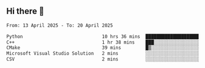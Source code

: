 ## Hi there 👋

<!--
**Bojupi/Bojupi** is a ✨ _special_ ✨ repository because its `README.md` (this file) appears on your GitHub profile.

Here are some ideas to get you started:

- 🔭 I’m currently working on ...
- 🌱 I’m currently learning ...
- 👯 I’m looking to collaborate on ...
- 🤔 I’m looking for help with ...
- 💬 Ask me about ...
- 📫 How to reach me: ...
- 😄 Pronouns: ...
- ⚡ Fun fact: ...
-->

<!--START_SECTION:waka-->

```txt
From: 13 April 2025 - To: 20 April 2025

Python                             10 hrs 36 mins  ████████████████████▒░░░░   81.36 %
C++                                1 hr 38 mins    ███░░░░░░░░░░░░░░░░░░░░░░   12.57 %
CMake                              39 mins         █▒░░░░░░░░░░░░░░░░░░░░░░░   05.07 %
Microsoft Visual Studio Solution   2 mins          ░░░░░░░░░░░░░░░░░░░░░░░░░   00.37 %
CSV                                2 mins          ░░░░░░░░░░░░░░░░░░░░░░░░░   00.31 %
```

<!--END_SECTION:waka-->
